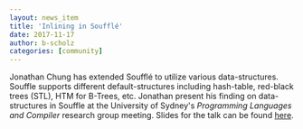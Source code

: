 ```yaml
---
layout: news_item
title: 'Inlining in Soufflé'
date: 2017-11-17
author: b-scholz
categories: [community]
---
```

Jonathan Chung has extended Soufflé to utilize various data-structures. Souffle supports different default-structures including hash-table, red-black trees (STL), HTM for B-Trees, etc.  Jonathan present his finding on data-structures in Souffle at the University of Sydney's *Programming Languages and Compiler* research group meeting. Slides for the talk can be found [here](/pdf/datastructure.pdf).
